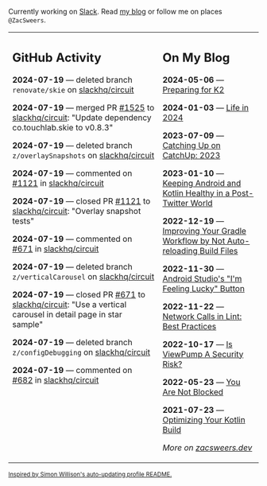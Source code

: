 Currently working on [Slack](https://slack.com/). Read [my blog](https://zacsweers.dev/) or follow me on places `@ZacSweers`.

<table><tr><td valign="top" width="60%">

## GitHub Activity
<!-- githubActivity starts -->
**2024-07-19** — deleted branch `renovate/skie` on [slackhq/circuit](https://github.com/slackhq/circuit)

**2024-07-19** — merged PR [#1525](https://github.com/slackhq/circuit/pull/1525) to [slackhq/circuit](https://github.com/slackhq/circuit): "Update dependency co.touchlab.skie to v0.8.3"

**2024-07-19** — deleted branch `z/overlaySnapshots` on [slackhq/circuit](https://github.com/slackhq/circuit)

**2024-07-19** — commented on [#1121](https://github.com/slackhq/circuit/pull/1121#issuecomment-2240795614) in [slackhq/circuit](https://github.com/slackhq/circuit)

**2024-07-19** — closed PR [#1121](https://github.com/slackhq/circuit/pull/1121) to [slackhq/circuit](https://github.com/slackhq/circuit): "Overlay snapshot tests"

**2024-07-19** — commented on [#671](https://github.com/slackhq/circuit/pull/671#issuecomment-2240795455) in [slackhq/circuit](https://github.com/slackhq/circuit)

**2024-07-19** — deleted branch `z/verticalCarousel` on [slackhq/circuit](https://github.com/slackhq/circuit)

**2024-07-19** — closed PR [#671](https://github.com/slackhq/circuit/pull/671) to [slackhq/circuit](https://github.com/slackhq/circuit): "Use a vertical carousel in detail page in star sample"

**2024-07-19** — deleted branch `z/configDebugging` on [slackhq/circuit](https://github.com/slackhq/circuit)

**2024-07-19** — commented on [#682](https://github.com/slackhq/circuit/pull/682#issuecomment-2240795375) in [slackhq/circuit](https://github.com/slackhq/circuit)
<!-- githubActivity ends -->
</td><td valign="top" width="40%">

## On My Blog
<!-- blog starts -->
**2024-05-06** — [Preparing for K2](https://www.zacsweers.dev/preparing-for-k2/)

**2024-01-03** — [Life in 2024](https://www.zacsweers.dev/life-in-2024/)

**2023-07-09** — [Catching Up on CatchUp: 2023](https://www.zacsweers.dev/catching-up-on-catchup-2023/)

**2023-01-10** — [Keeping Android and Kotlin Healthy in a Post-Twitter World](https://www.zacsweers.dev/keeping-android-healthy/)

**2022-12-19** — [Improving Your Gradle Workflow by Not Auto-reloading Build Files](https://www.zacsweers.dev/improving-your-workflow-by-not-auto-reloading-build-files/)

**2022-11-30** — [Android Studio's "I'm Feeling Lucky" Button](https://www.zacsweers.dev/android-studios-im-feeling-lucky-button/)

**2022-11-22** — [Network Calls in Lint: Best Practices](https://www.zacsweers.dev/network-calls-in-lint-best-practices/)

**2022-10-17** — [Is ViewPump A Security Risk?](https://www.zacsweers.dev/is-viewpump-a-security-risk/)

**2022-05-23** — [You Are Not Blocked](https://www.zacsweers.dev/you-are-not-blocked/)

**2021-07-23** — [Optimizing Your Kotlin Build](https://www.zacsweers.dev/optimizing-your-kotlin-build/)
<!-- blog ends -->
_More on [zacsweers.dev](https://zacsweers.dev/)_
</td></tr></table>

<sub><a href="https://simonwillison.net/2020/Jul/10/self-updating-profile-readme/">Inspired by Simon Willison's auto-updating profile README.</a></sub>